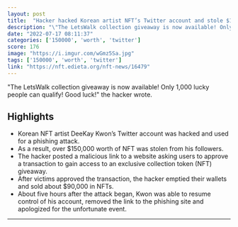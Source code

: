 ```yaml
---
layout: post
title:  "Hacker hacked Korean artist NFT’s Twitter account and stole $150,000"
description: "\"The LetsWalk collection giveaway is now available! Only 1,000 lucky people can qualify! Good luck!\" the hacker wrote."
date: "2022-07-17 08:11:37"
categories: ['150000', 'worth', 'twitter']
score: 176
image: "https://i.imgur.com/wGmz5Sa.jpg"
tags: ['150000', 'worth', 'twitter']
link: "https://nft.edieta.org/nft-news/16479"
---
```


\"The LetsWalk collection giveaway is now available! Only 1,000 lucky people can qualify! Good luck!\" the hacker wrote.

## Highlights

- Korean NFT artist DeeKay Kwon’s Twitter account was hacked and used for a phishing attack.
- As a result, over $150,000 worth of NFT was stolen from his followers.
- The hacker posted a malicious link to a website asking users to approve a transaction to gain access to an exclusive collection token (NFT) giveaway.
- After victims approved the transaction, the hacker emptied their wallets and sold about $90,000 in NFTs.
- About five hours after the attack began, Kwon was able to resume control of his account, removed the link to the phishing site and apologized for the unfortunate event.

---
